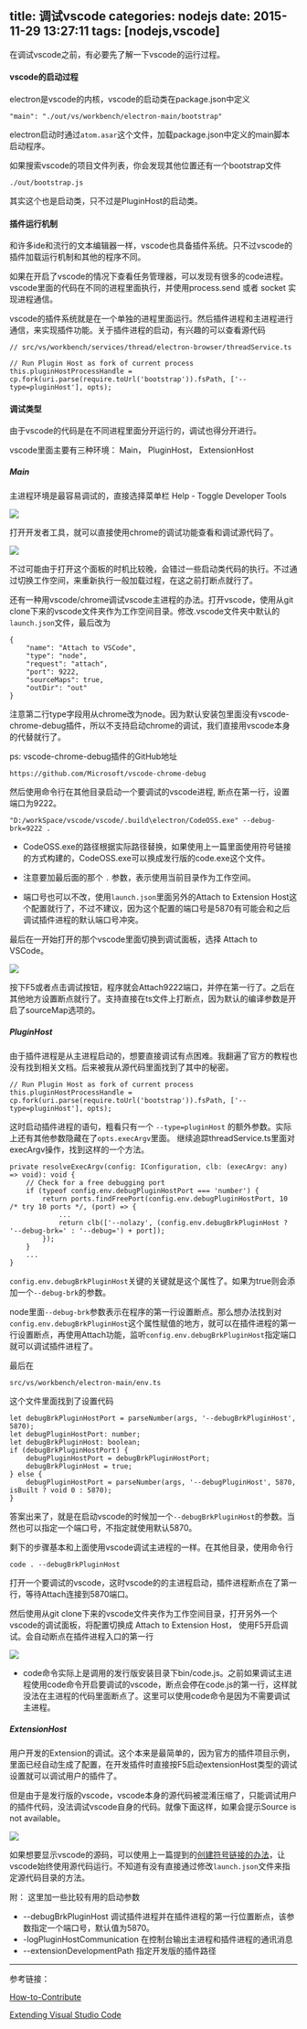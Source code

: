 title: 调试vscode
categories: nodejs
date: 2015-11-29 13:27:11
tags: [nodejs,vscode]
---
在调试vscode之前，有必要先了解一下vscode的运行过程。

#### vscode的启动过程

electron是vscode的内核，vscode的启动类在package.json中定义

	"main": "./out/vs/workbench/electron-main/bootstrap"

electron启动时通过`atom.asar`这个文件，加载package.json中定义的main脚本启动程序。

如果搜索vscode的项目文件列表，你会发现其他位置还有一个bootstrap文件

	./out/bootstrap.js

其实这个也是启动类，只不过是PluginHost的启动类。


<!--more-->


#### 插件运行机制

和许多ide和流行的文本编辑器一样，vscode也具备插件系统。只不过vscode的插件加载运行机制和其他的程序不同。

如果在开启了vscode的情况下查看任务管理器，可以发现有很多的code进程。vscode里面的代码在不同的进程里面执行，并使用process.send 或者 socket 实现进程通信。

vscode的插件系统就是在一个单独的进程里面运行。然后插件进程和主进程进行通信，来实现插件功能。关于插件进程的启动，有兴趣的可以查看源代码

	// src/vs/workbench/services/thread/electron-browser/threadService.ts

	// Run Plugin Host as fork of current process
	this.pluginHostProcessHandle = cp.fork(uri.parse(require.toUrl('bootstrap')).fsPath, ['--type=pluginHost'], opts);

#### 调试类型

由于vscode的代码是在不同进程里面分开运行的，调试也得分开进行。

vscode里面主要有三种环境： Main， PluginHost， ExtensionHost

##### Main

主进程环境是最容易调试的，直接选择菜单栏 Help - Toggle Developer Tools

![](https://raw.githubusercontent.com/f111fei/f111fei.github.com/master/.hexo_source/source/resource/2015/11/7.png)

打开开发者工具，就可以直接使用chrome的调试功能查看和调试源代码了。

![](https://raw.githubusercontent.com/f111fei/f111fei.github.com/master/.hexo_source/source/resource/2015/11/8.png)

不过可能由于打开这个面板的时机比较晚，会错过一些启动类代码的执行。不过通过切换工作空间，来重新执行一般加载过程，在这之前打断点就行了。

还有一种用vscode/chrome调试vscode主进程的办法。打开vscode，使用从git clone下来的vscode文件夹作为工作空间目录。修改.vscode文件夹中默认的`launch.json`文件，最后改为

	{
		"name": "Attach to VSCode",
		"type": "node",
		"request": "attach",
		"port": 9222,
		"sourceMaps": true,
		"outDir": "out"
	}

注意第二行type字段用从chrome改为node。因为默认安装包里面没有vscode-chrome-debug插件，所以不支持启动chrome的调试，我们直接用vscode本身的代替就行了。

ps: vscode-chrome-debug插件的GitHub地址

	https://github.com/Microsoft/vscode-chrome-debug

然后使用命令行在其他目录启动一个要调试的vscode进程, 断点在第一行，设置端口为9222。

	"D:/workSpace/vscode/vscode/.build\electron/CodeOSS.exe" --debug-brk=9222 .



- CodeOSS.exe的路径根据实际路径替换，如果使用上一篇里面使用符号链接的方式构建的，CodeOSS.exe可以换成发行版的code.exe这个文件。

- 注意要加最后面的那个 `.` 参数，表示使用当前目录作为工作空间。

- 端口号也可以不改，使用`launch.json`里面另外的Attach to Extension Host这个配置就行了，不过不建议，因为这个配置的端口号是5870有可能会和之后调试插件进程的默认端口号冲突。

最后在一开始打开的那个vscode里面切换到调试面板，选择 Attach to VSCode。

![](https://raw.githubusercontent.com/f111fei/f111fei.github.com/master/.hexo_source/source/resource/2015/11/9.png)

按下F5或者点击调试按钮，程序就会Attach9222端口，并停在第一行了。之后在其他地方设置断点就行了。支持直接在ts文件上打断点，因为默认的编译参数是开启了sourceMap选项的。


##### PluginHost

由于插件进程是从主进程启动的，想要直接调试有点困难。我翻遍了官方的教程也没有找到相关文档。后来被我从源代码里面找到了其中的秘密。

	// Run Plugin Host as fork of current process
	this.pluginHostProcessHandle = cp.fork(uri.parse(require.toUrl('bootstrap')).fsPath, ['--type=pluginHost'], opts);

这时启动插件进程的语句，粗看只有一个 `--type=pluginHost` 的额外参数。实际上还有其他参数隐藏在了`opts.execArgv`里面。 继续追踪threadService.ts里面对execArgv操作，找到这样的一个方法。

	private resolveExecArgv(config: IConfiguration, clb: (execArgv: any) => void): void {
		// Check for a free debugging port
		if (typeof config.env.debugPluginHostPort === 'number') {
			return ports.findFreePort(config.env.debugPluginHostPort, 10 /* try 10 ports */, (port) => {
				...
				return clb(['--nolazy', (config.env.debugBrkPluginHost ? '--debug-brk=' : '--debug=') + port]);
			});
		}
		...
	}


`config.env.debugBrkPluginHost`关键的关键就是这个属性了。如果为true则会添加一个`--debug-brk`的参数。

node里面`--debug-brk`参数表示在程序的第一行设置断点。那么想办法找到对`config.env.debugBrkPluginHost`这个属性赋值的地方，就可以在插件进程的第一行设置断点，再使用Attach功能，监听`config.env.debugBrkPluginHost`指定端口就可以调试插件进程了。

最后在

	src/vs/workbench/electron-main/env.ts

这个文件里面找到了设置代码

	let debugBrkPluginHostPort = parseNumber(args, '--debugBrkPluginHost', 5870);
	let debugPluginHostPort: number;
	let debugBrkPluginHost: boolean;
	if (debugBrkPluginHostPort) {
		debugPluginHostPort = debugBrkPluginHostPort;
		debugBrkPluginHost = true;
	} else {
		debugPluginHostPort = parseNumber(args, '--debugPluginHost', 5870, isBuilt ? void 0 : 5870);
	}

答案出来了，就是在启动vscode的时候加一个`--debugBrkPluginHost`的参数。当然也可以指定一个端口号，不指定就使用默认5870。

剩下的步骤基本和上面使用vscode调试主进程的一样。在其他目录，使用命令行

	code . --debugBrkPluginHost

打开一个要调试的vscode，这时vscode的的主进程启动，插件进程断点在了第一行，等待Attach连接到5870端口。

然后使用从git clone下来的vscode文件夹作为工作空间目录，打开另外一个vscode的调试面板，将配置切换成 Attach to Extension Host， 使用F5开启调试。会自动断点在插件进程入口的第一行

![](https://raw.githubusercontent.com/f111fei/f111fei.github.com/master/.hexo_source/source/resource/2015/11/10.png)

- code命令实际上是调用的发行版安装目录下bin/code.js。之前如果调试主进程使用code命令开启要调试的vscode，断点会停在code.js的第一行，这样就没法在主进程的代码里面断点了。这里可以使用code命令是因为不需要调试主进程。

##### ExtensionHost

用户开发的Extension的调试。这个本来是最简单的，因为官方的插件项目示例，里面已经自动生成了配置，在开发插件时直接按F5启动extensionHost类型的调试设置就可以调试用户的插件了。

但是由于是发行版的vscode，vscode本身的源代码被混淆压缩了，只能调试用户的插件代码，没法调试vscode自身的代码。就像下面这样，如果会提示Source is not available。

![](https://raw.githubusercontent.com/f111fei/f111fei.github.com/master/.hexo_source/source/resource/2015/11/11.png)

如果想要显示vscode的源码，可以使用上一篇提到的[创建符号链接的办法](http://xzper.com/2015/11/29/%E7%BC%96%E8%AF%91vscode/#mklink)，让vscode始终使用源代码运行。不知道有没有直接通过修改`launch.json`文件来指定源代码目录的方法。


附：
这里加一些比较有用的启动参数


-  --debugBrkPluginHost 调试插件进程并在插件进程的第一行位置断点，该参数指定一个端口号，默认值为5870。
-  -logPluginHostCommunication 在控制台输出主进程和插件进程的通讯消息
-  --extensionDevelopmentPath 指定开发版的插件路径 




----------


参考链接：

[How-to-Contribute](https://github.com/Microsoft/vscode/wiki/How-to-Contribute)

[Extending Visual Studio Code](https://code.visualstudio.com/docs/extensions/overview)